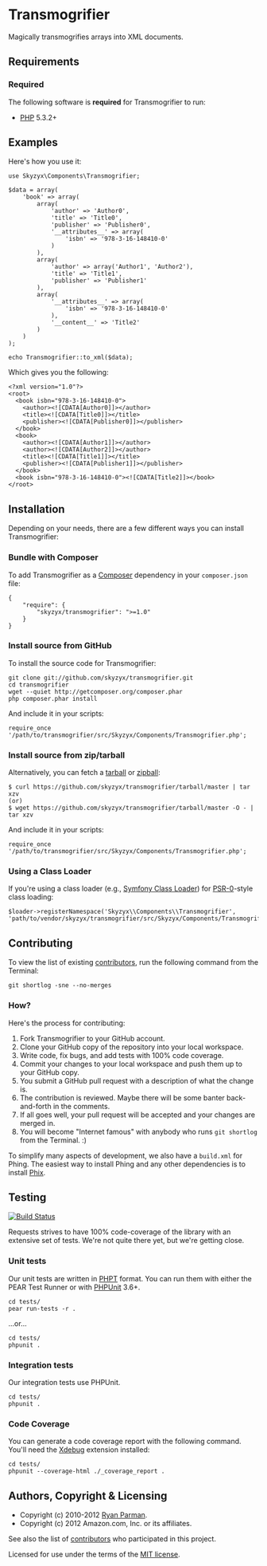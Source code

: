 # Transmogrifier

Magically transmogrifies arrays into XML documents.


## Requirements
### Required
The following software is **required** for Transmogrifier to run:

* [PHP](http://php.net) 5.3.2+

## Examples
Here's how you use it:

	use Skyzyx\Components\Transmogrifier;

	$data = array(
		'book' => array(
			array(
				'author' => 'Author0',
				'title' => 'Title0',
				'publisher' => 'Publisher0',
				'__attributes__' => array(
					'isbn' => '978-3-16-148410-0'
				)
			),
			array(
				'author' => array('Author1', 'Author2'),
				'title' => 'Title1',
				'publisher' => 'Publisher1'
			),
			array(
				'__attributes__' => array(
					'isbn' => '978-3-16-148410-0'
				),
				'__content__' => 'Title2'
			)
		)
	);

	echo Transmogrifier::to_xml($data);

Which gives you the following:

	<?xml version="1.0"?>
	<root>
	  <book isbn="978-3-16-148410-0">
	    <author><![CDATA[Author0]]></author>
	    <title><![CDATA[Title0]]></title>
	    <publisher><![CDATA[Publisher0]]></publisher>
	  </book>
	  <book>
	    <author><![CDATA[Author1]]></author>
	    <author><![CDATA[Author2]]></author>
	    <title><![CDATA[Title1]]></title>
	    <publisher><![CDATA[Publisher1]]></publisher>
	  </book>
	  <book isbn="978-3-16-148410-0"><![CDATA[Title2]]></book>
	</root>


## Installation
Depending on your needs, there are a few different ways you can install Transmogrifier:

### Bundle with Composer
To add Transmogrifier as a [Composer](https://github.com/composer/composer) dependency in your `composer.json` file:

	{
		"require": {
			"skyzyx/transmogrifier": ">=1.0"
		}
	}

### Install source from GitHub
To install the source code for Transmogrifier:

	git clone git://github.com/skyzyx/transmogrifier.git
	cd transmogrifier
	wget --quiet http://getcomposer.org/composer.phar
	php composer.phar install

And include it in your scripts:

	require_once '/path/to/transmogrifier/src/Skyzyx/Components/Transmogrifier.php';

### Install source from zip/tarball
Alternatively, you can fetch a [tarball](https://github.com/skyzyx/transmogrifier/tarball/master) or [zipball](https://github.com/skyzyx/transmogrifier/zipball/master):

    $ curl https://github.com/skyzyx/transmogrifier/tarball/master | tar xzv
    (or)
    $ wget https://github.com/skyzyx/transmogrifier/tarball/master -O - | tar xzv

And include it in your scripts:

	require_once '/path/to/transmogrifier/src/Skyzyx/Components/Transmogrifier.php';

### Using a Class Loader
If you're using a class loader (e.g., [Symfony Class Loader](https://github.com/symfony/ClassLoader)) for [PSR-0](https://github.com/php-fig/fig-standards/blob/master/accepted/PSR-0.md)-style class loading:

	$loader->registerNamespace('Skyzyx\\Components\\Transmogrifier', 'path/to/vendor/skyzyx/transmogrifier/src/Skyzyx/Components/Transmogrifier');


## Contributing
To view the list of existing [contributors](/skyzyx/transmogrifier/contributors), run the following command from the Terminal:

	git shortlog -sne --no-merges

### How?
Here's the process for contributing:

1. Fork Transmogrifier to your GitHub account.
2. Clone your GitHub copy of the repository into your local workspace.
3. Write code, fix bugs, and add tests with 100% code coverage.
4. Commit your changes to your local workspace and push them up to your GitHub copy.
5. You submit a GitHub pull request with a description of what the change is.
6. The contribution is reviewed. Maybe there will be some banter back-and-forth in the comments.
7. If all goes well, your pull request will be accepted and your changes are merged in.
8. You will become "Internet famous" with anybody who runs `git shortlog` from the Terminal. :)

To simplify many aspects of development, we also have a `build.xml` for Phing. The easiest way to install Phing and any other dependencies is to install [Phix](http://phix-project.org/#install).


## Testing
[![Build Status](https://secure.travis-ci.org/skyzyx/transmogrifier.png)](http://travis-ci.org/skyzyx/transmogrifier)

Requests strives to have 100% code-coverage of the library with an extensive set of tests. We're not quite there yet, but we're getting close.

### Unit tests
Our unit tests are written in [PHPT](http://qa.php.net/phpt_details.php) format. You can run them with either the PEAR Test Runner or with [PHPUnit](https://github.com/sebastianbergmann/phpunit/) 3.6+.

	cd tests/
	pear run-tests -r .

...or...

	cd tests/
	phpunit .

### Integration tests
Our integration tests use PHPUnit.

	cd tests/
	phpunit .

### Code Coverage
You can generate a code coverage report with the following command. You'll need the [Xdebug](http://xdebug.org) extension installed:

	cd tests/
	phpunit --coverage-html ./_coverage_report .


## Authors, Copyright & Licensing

* Copyright (c) 2010-2012 [Ryan Parman](http://ryanparman.com).
* Copyright (c) 2012 Amazon.com, Inc. or its affiliates.

See also the list of [contributors](/skyzyx/transmogrifier/contributors) who participated in this project.

Licensed for use under the terms of the [MIT license](http://www.opensource.org/licenses/mit-license.php).
